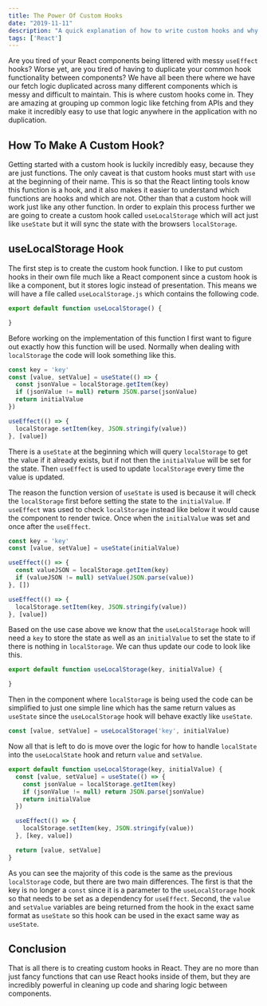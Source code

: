 ```yaml
---
title: The Power Of Custom Hooks
date: "2019-11-11"
description: "A quick explanation of how to write custom hooks and why they are so useful."
tags: ['React']
---
```


Are you tired of your React components being littered with messy `useEffect` hooks? Worse yet, are you tired of having to duplicate your common hook functionality between components? We have all been there where we have our fetch logic duplicated across many different components which is messy and difficult to maintain. This is where custom hooks come in. They are amazing at grouping up common logic like fetching from APIs and they make it incredibly easy to use that logic anywhere in the application with no duplication.

## How To Make A Custom Hook?

Getting started with a custom hook is luckily incredibly easy, because they are just functions. The only caveat is that custom hooks must start with `use` at the beginning of their name. This is so that the React linting tools know this function is a hook, and it also makes it easier to understand which functions are hooks and which are not. Other than that a custom hook will work just like any other function. In order to explain this process further we are going to create a custom hook called `useLocalStorage` which will act just like `useState` but it will sync the state with the browsers `localStorage`.

## useLocalStorage Hook

The first step is to create the custom hook function. I like to put custom hooks in their own file much like a React component since a custom hook is like a component, but it stores logic instead of presentation. This means we will have a file called `useLocalStorage.js` which contains the following code.

```javascript
export default function useLocalStorage() {

}
```

Before working on the implementation of this function I first want to figure out exactly how this function will be used. Normally when dealing with `localStorage` the code will look something like this.

```javascript
const key = 'key'
const [value, setValue] = useState(() => {
  const jsonValue = localStorage.getItem(key)
  if (jsonValue != null) return JSON.parse(jsonValue)
  return initialValue
})

useEffect(() => {
  localStorage.setItem(key, JSON.stringify(value))
}, [value])
```

There is a `useState` at the beginning which will query `localStorage` to get the value if it already exists, but if not then the `initialValue` will be set for the state. Then `useEffect` is used to update `localStorage` every time the value is updated.

The reason the function version of `useState` is used is because it will check the `localStorage` first before setting the state to the `initialValue`. If `useEffect` was used to check `localStorage` instead like below it would cause the component to render twice. Once when the `initialValue` was set and once after the `useEffect`.

```javascript
const key = 'key'
const [value, setValue] = useState(initialValue)

useEffect(() => {
  const valueJSON = localStorage.getItem(key)
  if (valueJSON != null) setValue(JSON.parse(value))
}, [])

useEffect(() => {
  localStorage.setItem(key, JSON.stringify(value))
}, [value])
```

Based on the use case above we know that the `useLocalStorage` hook will need a `key` to store the state as well as an `initialValue` to set the state to if there is nothing in `localStorage`. We can thus update our code to look like this.

```javascript
export default function useLocalStorage(key, initialValue) {

}
```

Then in the component where `localStorage` is being used the code can be simplified to just one simple line which has the same return values as `useState` since the `useLocalStorage` hook will behave exactly like `useState`.

```javascript
const [value, setValue] = useLocalStorage('key', initialValue)
```

Now all that is left to do is move over the logic for how to handle `localState` into the `useLocalState` hook and return `value` and `setValue`.

```javascript {10,12}
export default function useLocalStorage(key, initialValue) {
  const [value, setValue] = useState(() => {
    const jsonValue = localStorage.getItem(key)
    if (jsonValue != null) return JSON.parse(jsonValue)
    return initialValue
  })

  useEffect(() => {
    localStorage.setItem(key, JSON.stringify(value))
  }, [key, value])

  return [value, setValue]
}
```

As you can see the majority of this code is the same as the previous `localStorage` code, but there are two main differences. The first is that the key is no longer a `const` since it is a parameter to the `useLocalStorage` hook so that needs to be set as a dependency for `useEffect`. Second, the `value` and `setValue` variables are being returned from the hook in the exact same format as `useState` so this hook can be used in the exact same way as `useState`.

## Conclusion

That is all there is to creating custom hooks in React. They are no more than just fancy functions that can use React hooks inside of them, but they are incredibly powerful in cleaning up code and sharing logic between components.